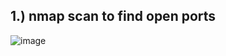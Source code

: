 1.) nmap scan to find open ports 
  - 
  ![image](https://github.com/TekTristan/cyber-rooms/assets/92371193/54099765-98d6-4e35-a8af-53501210a5aa)
